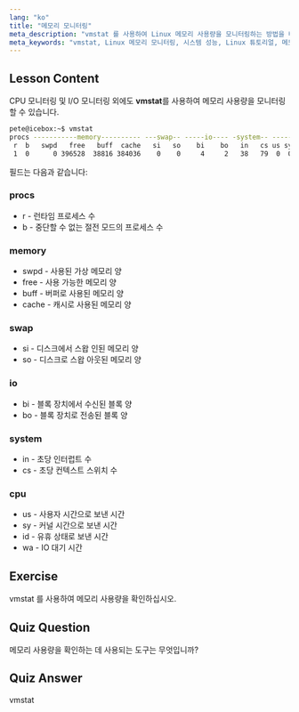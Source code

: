 ```yaml
---
lang: "ko"
title: "메모리 모니터링"
meta_description: "vmstat 를 사용하여 Linux 메모리 사용량을 모니터링하는 방법을 배웁니다. 시스템 성능을 위한 메모리, 스왑 및 CPU 메트릭을 이해합니다. Linux 여정을 시작하세요!"
meta_keywords: "vmstat, Linux 메모리 모니터링, 시스템 성능, Linux 튜토리얼, 메모리 사용량, 초보자 Linux, Linux 가이드"
---
```


## Lesson Content

CPU 모니터링 및 I/O 모니터링 외에도 **vmstat**를 사용하여 메모리 사용량을 모니터링할 수 있습니다.

```bash
pete@icebox:~$ vmstat
procs -----------memory---------- ---swap-- -----io---- -system-- ------cpu-----
 r  b   swpd   free   buff  cache   si   so    bi    bo   in   cs us sy id wa st
 1  0      0 396528  38816 384036    0    0     4     2   38   79  0  0 99  0  0
```

필드는 다음과 같습니다:

### procs

- r - 런타임 프로세스 수
- b - 중단할 수 없는 절전 모드의 프로세스 수

### memory

- swpd - 사용된 가상 메모리 양
- free - 사용 가능한 메모리 양
- buff - 버퍼로 사용된 메모리 양
- cache - 캐시로 사용된 메모리 양

### swap

- si - 디스크에서 스왑 인된 메모리 양
- so - 디스크로 스왑 아웃된 메모리 양

### io

- bi - 블록 장치에서 수신된 블록 양
- bo - 블록 장치로 전송된 블록 양

### system

- in - 초당 인터럽트 수
- cs - 초당 컨텍스트 스위치 수

### cpu

- us - 사용자 시간으로 보낸 시간
- sy - 커널 시간으로 보낸 시간
- id - 유휴 상태로 보낸 시간
- wa - IO 대기 시간

## Exercise

vmstat 를 사용하여 메모리 사용량을 확인하십시오.

## Quiz Question

메모리 사용량을 확인하는 데 사용되는 도구는 무엇입니까?

## Quiz Answer

vmstat

